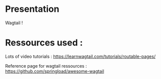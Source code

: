 
# Presentation

Wagtail !


# Ressources used : 

Lots of video tutorials : 
https://learnwagtail.com/tutorials/routable-pages/

Reference page for wagtail ressources : 
https://github.com/springload/awesome-wagtail